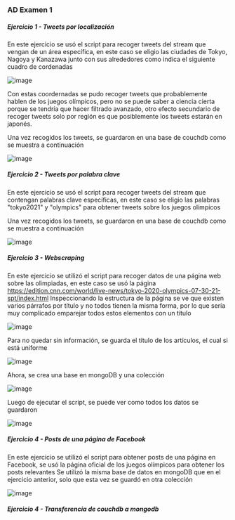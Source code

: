 ### AD Examen 1
##### Ejercicio 1 - Tweets por localización
En este ejercicio se usó el script para recoger tweets del stream que vengan de un área específica, en este caso se eligio las ciudades de Tokyo, Nagoya y Kanazawa junto con sus alrededores como indica el siguiente cuadro de cordenadas

![image](https://user-images.githubusercontent.com/66144847/127722276-982fe59e-fcb4-4ef9-95ea-20997f5c49e7.png)

Con estas coordernadas se pudo recoger tweets que probablemente hablen de los juegos olímpicos, pero no se puede saber a ciencia cierta porque se tendría que hacer filtrado avanzado, otro efecto secundario de recoger tweets solo por región es que posiblemente los tweets estarán en japonés.

Una vez recogidos los tweets, se guardaron en una base de couchdb como se muestra a continuación

![image](https://user-images.githubusercontent.com/66144847/127722390-f99f4d12-287a-4418-9c9c-3a87f7e36003.png)

##### Ejercicio 2 - Tweets por palabra clave
En este ejercicio se usó el script para recoger tweets del stream que contengan palabras clave específicas, en este caso se eligio las palabras "tokyo2021" y "olympics" para obtener tweets sobre los juegos olímpicos

Una vez recogidos los tweets, se guardaron en una base de couchdb como se muestra a continuación

![image](https://user-images.githubusercontent.com/66144847/127722548-a6ab0b62-2a7f-4a47-97fb-6b8069fcebae.png)

##### Ejercicio 3 - Webscraping
En este ejercicio se utilizó el script para recoger datos de una página web sobre las olimpiadas, en este caso se usó la página https://edition.cnn.com/world/live-news/tokyo-2020-olympics-07-30-21-spt/index.html
Inspeccionando la estructura de la página se ve que existen varios párrafos por título y no todos tienen la misma forma, por lo que sería muy complicado emparejar todos estos elementos con un título

![image](https://user-images.githubusercontent.com/66144847/127724198-2ac21abf-640b-4c0c-bd5b-092d957ede00.png)

Para no quedar sin información, se guarda el título de los artículos, el cual si está uniforme

![image](https://user-images.githubusercontent.com/66144847/127724254-c5a34e5e-2dfe-49ca-84bb-cae86d6eee93.png)

Ahora, se crea una base en mongoDB y una colección 

![image](https://user-images.githubusercontent.com/66144847/127722852-cad73390-556d-45e6-bd52-910e1c230b6d.png)

Luego de ejecutar el script, se puede ver como todos los datos se guardaron

![image](https://user-images.githubusercontent.com/66144847/127724291-8186f53d-e5b7-4cd2-9c84-34d15e6fe9d9.png)

##### Ejercicio 4 - Posts de una página de Facebook
En este ejercicio se utilizó el script para obtener posts de una página en Facebook, se usó la página oficial de los juegos olímpicos para obtener los posts relevantes
Se utilizó la misma base de datos en mongoDB que en el ejercicio anterior, solo que esta vez se guardó en otra colección

![image](https://user-images.githubusercontent.com/66144847/127724838-a182e9f2-e739-4a7b-802a-c691ba85399f.png)


##### Ejercicio 4 - Transferencia de couchdb a mongodb



